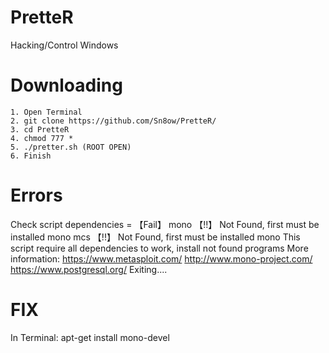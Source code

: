 # PretteR
Hacking/Control Windows


# Downloading
```
1. Open Terminal
2. git clone https://github.com/Sn8ow/PretteR/
3. cd PretteR
4. chmod 777 *
5. ./pretter.sh (ROOT OPEN)
6. Finish
```


# Errors
 Check script dependencies =  【Fail】
 mono          【!!】 Not Found, first must be installed mono 
 mcs           【!!】 Not Found, first must be installed mono
 This script require all dependencies to work, install not found programs
 More information:
 https://www.metasploit.com/
 http://www.mono-project.com/
 https://www.postgresql.org/
 Exiting....
 
 # FIX
 In Terminal: apt-get install mono-devel 
